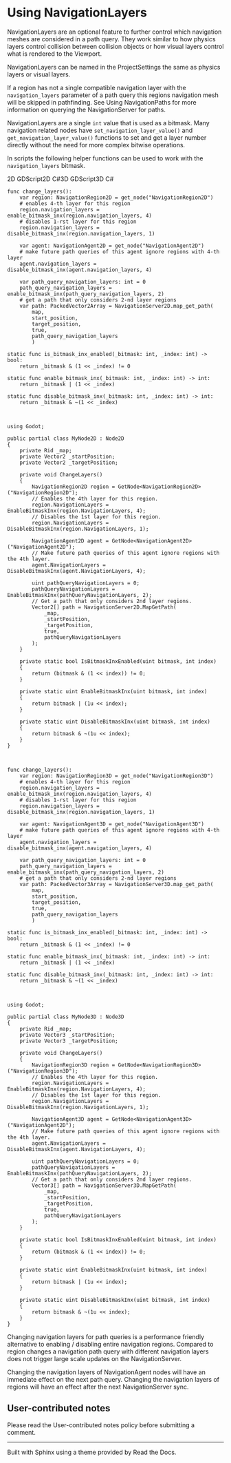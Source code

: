 # Using NavigationLayers

NavigationLayers are an optional feature to further control which navigation
meshes are considered in a path query. They work similar to how physics layers
control collision between collision objects or how visual layers control what
is rendered to the Viewport.

NavigationLayers can be named in the ProjectSettings the same as physics
layers or visual layers.

If a region has not a single compatible navigation layer with the
`navigation_layers` parameter of a path query this regions navigation mesh
will be skipped in pathfinding. See Using NavigationPaths for more information
on querying the NavigationServer for paths.

NavigationLayers are a single `int` value that is used as a bitmask. Many
navigation related nodes have `set_navigation_layer_value()` and
`get_navigation_layer_value()` functions to set and get a layer number
directly without the need for more complex bitwise operations.

In scripts the following helper functions can be used to work with the
`navigation_layers` bitmask.

2D GDScript2D C#3D GDScript3D C#

    
    
    func change_layers():
        var region: NavigationRegion2D = get_node("NavigationRegion2D")
        # enables 4-th layer for this region
        region.navigation_layers = enable_bitmask_inx(region.navigation_layers, 4)
        # disables 1-rst layer for this region
        region.navigation_layers = disable_bitmask_inx(region.navigation_layers, 1)
    
        var agent: NavigationAgent2D = get_node("NavigationAgent2D")
        # make future path queries of this agent ignore regions with 4-th layer
        agent.navigation_layers = disable_bitmask_inx(agent.navigation_layers, 4)
    
        var path_query_navigation_layers: int = 0
        path_query_navigation_layers = enable_bitmask_inx(path_query_navigation_layers, 2)
        # get a path that only considers 2-nd layer regions
        var path: PackedVector2Array = NavigationServer2D.map_get_path(
            map,
            start_position,
            target_position,
            true,
            path_query_navigation_layers
            )
    
    static func is_bitmask_inx_enabled(_bitmask: int, _index: int) -> bool:
        return _bitmask & (1 << _index) != 0
    
    static func enable_bitmask_inx(_bitmask: int, _index: int) -> int:
        return _bitmask | (1 << _index)
    
    static func disable_bitmask_inx(_bitmask: int, _index: int) -> int:
        return _bitmask & ~(1 << _index)
    
    
    
    using Godot;
    
    public partial class MyNode2D : Node2D
    {
        private Rid _map;
        private Vector2 _startPosition;
        private Vector2 _targetPosition;
    
        private void ChangeLayers()
        {
            NavigationRegion2D region = GetNode<NavigationRegion2D>("NavigationRegion2D");
            // Enables the 4th layer for this region.
            region.NavigationLayers = EnableBitmaskInx(region.NavigationLayers, 4);
            // Disables the 1st layer for this region.
            region.NavigationLayers = DisableBitmaskInx(region.NavigationLayers, 1);
    
            NavigationAgent2D agent = GetNode<NavigationAgent2D>("NavigationAgent2D");
            // Make future path queries of this agent ignore regions with the 4th layer.
            agent.NavigationLayers = DisableBitmaskInx(agent.NavigationLayers, 4);
    
            uint pathQueryNavigationLayers = 0;
            pathQueryNavigationLayers = EnableBitmaskInx(pathQueryNavigationLayers, 2);
            // Get a path that only considers 2nd layer regions.
            Vector2[] path = NavigationServer2D.MapGetPath(
                _map,
                _startPosition,
                _targetPosition,
                true,
                pathQueryNavigationLayers
            );
        }
    
        private static bool IsBitmaskInxEnabled(uint bitmask, int index)
        {
            return (bitmask & (1 << index)) != 0;
        }
    
        private static uint EnableBitmaskInx(uint bitmask, int index)
        {
            return bitmask | (1u << index);
        }
    
        private static uint DisableBitmaskInx(uint bitmask, int index)
        {
            return bitmask & ~(1u << index);
        }
    }
    
    
    
    func change_layers():
        var region: NavigationRegion3D = get_node("NavigationRegion3D")
        # enables 4-th layer for this region
        region.navigation_layers = enable_bitmask_inx(region.navigation_layers, 4)
        # disables 1-rst layer for this region
        region.navigation_layers = disable_bitmask_inx(region.navigation_layers, 1)
    
        var agent: NavigationAgent3D = get_node("NavigationAgent3D")
        # make future path queries of this agent ignore regions with 4-th layer
        agent.navigation_layers = disable_bitmask_inx(agent.navigation_layers, 4)
    
        var path_query_navigation_layers: int = 0
        path_query_navigation_layers = enable_bitmask_inx(path_query_navigation_layers, 2)
        # get a path that only considers 2-nd layer regions
        var path: PackedVector3Array = NavigationServer3D.map_get_path(
            map,
            start_position,
            target_position,
            true,
            path_query_navigation_layers
            )
    
    static func is_bitmask_inx_enabled(_bitmask: int, _index: int) -> bool:
        return _bitmask & (1 << _index) != 0
    
    static func enable_bitmask_inx(_bitmask: int, _index: int) -> int:
        return _bitmask | (1 << _index)
    
    static func disable_bitmask_inx(_bitmask: int, _index: int) -> int:
        return _bitmask & ~(1 << _index)
    
    
    
    using Godot;
    
    public partial class MyNode3D : Node3D
    {
        private Rid _map;
        private Vector3 _startPosition;
        private Vector3 _targetPosition;
    
        private void ChangeLayers()
        {
            NavigationRegion3D region = GetNode<NavigationRegion3D>("NavigationRegion3D");
            // Enables the 4th layer for this region.
            region.NavigationLayers = EnableBitmaskInx(region.NavigationLayers, 4);
            // Disables the 1st layer for this region.
            region.NavigationLayers = DisableBitmaskInx(region.NavigationLayers, 1);
    
            NavigationAgent3D agent = GetNode<NavigationAgent3D>("NavigationAgent2D");
            // Make future path queries of this agent ignore regions with the 4th layer.
            agent.NavigationLayers = DisableBitmaskInx(agent.NavigationLayers, 4);
    
            uint pathQueryNavigationLayers = 0;
            pathQueryNavigationLayers = EnableBitmaskInx(pathQueryNavigationLayers, 2);
            // Get a path that only considers 2nd layer regions.
            Vector3[] path = NavigationServer3D.MapGetPath(
                _map,
                _startPosition,
                _targetPosition,
                true,
                pathQueryNavigationLayers
            );
        }
    
        private static bool IsBitmaskInxEnabled(uint bitmask, int index)
        {
            return (bitmask & (1 << index)) != 0;
        }
    
        private static uint EnableBitmaskInx(uint bitmask, int index)
        {
            return bitmask | (1u << index);
        }
    
        private static uint DisableBitmaskInx(uint bitmask, int index)
        {
            return bitmask & ~(1u << index);
        }
    }
    

Changing navigation layers for path queries is a performance friendly
alternative to enabling / disabling entire navigation regions. Compared to
region changes a navigation path query with different navigation layers does
not trigger large scale updates on the NavigationServer.

Changing the navigation layers of NavigationAgent nodes will have an immediate
effect on the next path query. Changing the navigation layers of regions will
have an effect after the next NavigationServer sync.

## User-contributed notes

Please read the User-contributed notes policy before submitting a comment.

* * *

Built with Sphinx using a theme provided by Read the Docs.

